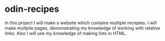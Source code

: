 # odin-recipes 
In this project I will make a website which contains multiple recepies.
I will make multpile pages, demonstrating my knowledge of working with 
relative links. Also I will use my knowledge of making lists in HTML.